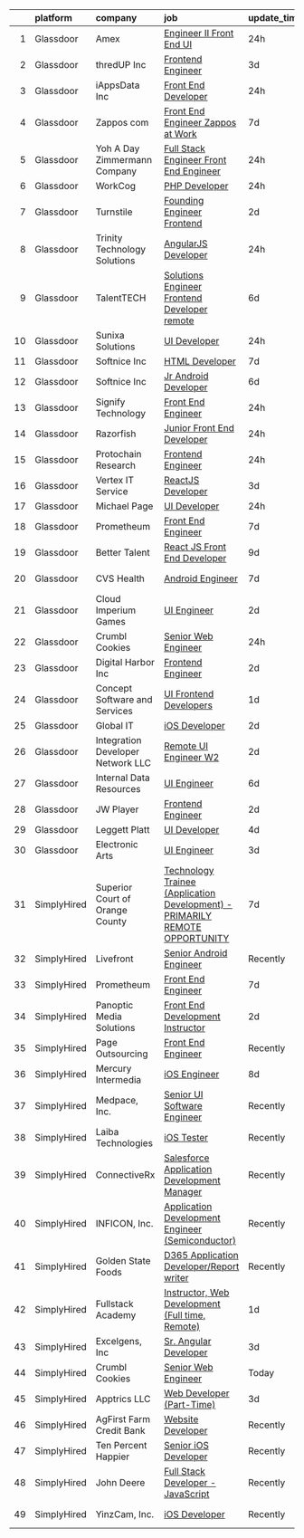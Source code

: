 

|    | platform    | company                           | job                                                                                                                                                                                                                                                                                                                                                                                                                                                                                                                                                                                                                                                                                                                                                                                                                                                                                                                                                                                                                                                                                                                                                                                                                                                                                                                                                                | update_time   | location                      |
|---:|:------------|:----------------------------------|:-------------------------------------------------------------------------------------------------------------------------------------------------------------------------------------------------------------------------------------------------------------------------------------------------------------------------------------------------------------------------------------------------------------------------------------------------------------------------------------------------------------------------------------------------------------------------------------------------------------------------------------------------------------------------------------------------------------------------------------------------------------------------------------------------------------------------------------------------------------------------------------------------------------------------------------------------------------------------------------------------------------------------------------------------------------------------------------------------------------------------------------------------------------------------------------------------------------------------------------------------------------------------------------------------------------------------------------------------------------------|:--------------|:------------------------------|
|  1 | Glassdoor   | Amex                              | [Engineer II   Front End UI](https://www.glassdoor.com/partner/jobListing.htm?pos=108&ao=1136043&s=58&guid=00000182d8fc0c0f85491b8523b390ae&src=GD_JOB_AD&t=SR&vt=w&cs=1_ff7c57ce&cb=1661497773459&jobListingId=1008093929326&jrtk=3-0-1gbcfo332kf30801-1gbcfo33ijm5f800-de5450739d95465d-)                                                                                                                                                                                                                                                                                                                                                                                                                                                                                                                                                                                                                                                                                                                                                                                                                                                                                                                                                                                                                                                                        | 24h           | New York, NY                  |
|  2 | Glassdoor   | thredUP Inc                       | [Frontend Engineer](https://www.glassdoor.com/partner/jobListing.htm?pos=116&ao=1136043&s=58&guid=00000182d8fc0c0f85491b8523b390ae&src=GD_JOB_AD&t=SR&vt=w&cs=1_694aeaf0&cb=1661497773460&jobListingId=1008086760048&jrtk=3-0-1gbcfo332kf30801-1gbcfo33ijm5f800-6e44b37b8cae3eb2-)                                                                                                                                                                                                                                                                                                                                                                                                                                                                                                                                                                                                                                                                                                                                                                                                                                                                                                                                                                                                                                                                                 | 3d            | Remote                        |
|  3 | Glassdoor   | iAppsData Inc                     | [Front End Developer](https://www.glassdoor.com/partner/jobListing.htm?pos=119&ao=1136043&s=58&guid=00000182d8fc0c0f85491b8523b390ae&src=GD_JOB_AD&t=SR&vt=w&ea=1&cs=1_979f6615&cb=1661497773460&jobListingId=1008094338487&jrtk=3-0-1gbcfo332kf30801-1gbcfo33ijm5f800-7bbc799924ebb2dd-)                                                                                                                                                                                                                                                                                                                                                                                                                                                                                                                                                                                                                                                                                                                                                                                                                                                                                                                                                                                                                                                                          | 24h           | Remote                        |
|  4 | Glassdoor   | Zappos com                        | [Front End Engineer  Zappos at Work](https://www.glassdoor.com/partner/jobListing.htm?pos=125&ao=1136043&s=58&guid=00000182d8fc0c0f85491b8523b390ae&src=GD_JOB_AD&t=SR&vt=w&cs=1_c2192327&cb=1661497773461&jobListingId=1008079965855&jrtk=3-0-1gbcfo332kf30801-1gbcfo33ijm5f800-d31de7f43d126695-)                                                                                                                                                                                                                                                                                                                                                                                                                                                                                                                                                                                                                                                                                                                                                                                                                                                                                                                                                                                                                                                                | 7d            | Remote                        |
|  5 | Glassdoor   | Yoh  A Day   Zimmermann Company   | [Full Stack Engineer Front End Engineer](https://www.glassdoor.com/partner/jobListing.htm?pos=102&ao=1110586&s=58&guid=00000182d8fc0c0f85491b8523b390ae&src=GD_JOB_AD&t=SR&vt=w&ea=1&cs=1_a663de55&cb=1661497773459&jobListingId=1008094059272&cpc=6A22310A23505C64&jrtk=3-0-1gbcfo332kf30801-1gbcfo33ijm5f800-c97a6269b3976a89--6NYlbfkN0Ae6Qmv8rNb3d5rEsMPL_plhvilYeiJERi7JqghURwQ9bq2mHgMGRGPHap0kt02TPjgi4cuscIjSjID7ysNlPrtbfOLBEaDUkuee-HlYfX2k6TfpgVksXVvm-VnEYx-rZRfZiZ-GmqxNddmiPCRcJOxMqZ_YKge0gJLP4c2g7_BSNGgcnpJ7fboIosrBsBks_gcwCLSTwXtHTIaT1rhCMoWwIuUWyXJwWUk5JnFBwNuG1LBi5qpWFsJNE99hGF8z39Z5X4oBU2_e50i8-8ow3kZaq3nf-3DzhcTySGc_vj5e2Qp4HnwxzrpQ6mMKo6R02isi-9U7vgHPKJHmH_oEBdDsWkcXpZHob5-Uvacg5WodWxYBhtDGNsXWHWAdtGFktGYUXJpV4tIP2eMTxnhf_LY7Warprm8NWnbGhUEWsp3THDthjqv1WqCes-YjNsHKin19Xq7m9svxJuoWQkaACv0F408ZBBnrI3PskvZCAmwLKfORF4y5-F3)                                                                                                                                                                                                                                                                                                                                                                                                                                                                                                  | 24h           | Mountain View, CA             |
|  6 | Glassdoor   | WorkCog                           | [PHP Developer](https://www.glassdoor.com/partner/jobListing.htm?pos=123&ao=1136043&s=58&guid=00000182d8fc0c0f85491b8523b390ae&src=GD_JOB_AD&t=SR&vt=w&ea=1&cs=1_dad4bfcb&cb=1661497773461&jobListingId=1008093854737&jrtk=3-0-1gbcfo332kf30801-1gbcfo33ijm5f800-fac4f45d56405083-)                                                                                                                                                                                                                                                                                                                                                                                                                                                                                                                                                                                                                                                                                                                                                                                                                                                                                                                                                                                                                                                                                | 24h           | Remote                        |
|  7 | Glassdoor   | Turnstile                         | [Founding Engineer   Frontend](https://www.glassdoor.com/partner/jobListing.htm?pos=127&ao=1136043&s=58&guid=00000182d8fc0c0f85491b8523b390ae&src=GD_JOB_AD&t=SR&vt=w&ea=1&cs=1_15921e7c&cb=1661497773461&jobListingId=1008088948380&jrtk=3-0-1gbcfo332kf30801-1gbcfo33ijm5f800-4e156d72d90a34b8-)                                                                                                                                                                                                                                                                                                                                                                                                                                                                                                                                                                                                                                                                                                                                                                                                                                                                                                                                                                                                                                                                 | 2d            | Remote                        |
|  8 | Glassdoor   | Trinity Technology Solutions      | [AngularJS Developer](https://www.glassdoor.com/partner/jobListing.htm?pos=122&ao=1136043&s=58&guid=00000182d8fc0c0f85491b8523b390ae&src=GD_JOB_AD&t=SR&vt=w&ea=1&cs=1_1db6c9a5&cb=1661497773460&jobListingId=1008094334306&jrtk=3-0-1gbcfo332kf30801-1gbcfo33ijm5f800-40518c58c2ad8c2e-)                                                                                                                                                                                                                                                                                                                                                                                                                                                                                                                                                                                                                                                                                                                                                                                                                                                                                                                                                                                                                                                                          | 24h           | Remote                        |
|  9 | Glassdoor   | TalentTECH                        | [Solutions Engineer Frontend Developer  remote ](https://www.glassdoor.com/partner/jobListing.htm?pos=129&ao=1136043&s=58&guid=00000182d8fc0c0f85491b8523b390ae&src=GD_JOB_AD&t=SR&vt=w&ea=1&cs=1_e35b4ad8&cb=1661497773461&jobListingId=1008081208256&jrtk=3-0-1gbcfo332kf30801-1gbcfo33ijm5f800-b2eee3a53e61bbf3-)                                                                                                                                                                                                                                                                                                                                                                                                                                                                                                                                                                                                                                                                                                                                                                                                                                                                                                                                                                                                                                               | 6d            | Atlanta, TX                   |
| 10 | Glassdoor   | Sunixa Solutions                  | [UI Developer](https://www.glassdoor.com/partner/jobListing.htm?pos=105&ao=1136043&s=58&guid=00000182d8fc0c0f85491b8523b390ae&src=GD_JOB_AD&t=SR&vt=w&ea=1&cs=1_97ea91d9&cb=1661497773459&jobListingId=1008093911276&jrtk=3-0-1gbcfo332kf30801-1gbcfo33ijm5f800-c12d46be60d48c3b-)                                                                                                                                                                                                                                                                                                                                                                                                                                                                                                                                                                                                                                                                                                                                                                                                                                                                                                                                                                                                                                                                                 | 24h           | Remote                        |
| 11 | Glassdoor   | Softnice Inc                      | [HTML Developer](https://www.glassdoor.com/partner/jobListing.htm?pos=113&ao=1136043&s=58&guid=00000182d8fc0c0f85491b8523b390ae&src=GD_JOB_AD&t=SR&vt=w&ea=1&cs=1_80176e53&cb=1661497773460&jobListingId=1008079109150&jrtk=3-0-1gbcfo332kf30801-1gbcfo33ijm5f800-e0583eee16dc6bd6-)                                                                                                                                                                                                                                                                                                                                                                                                                                                                                                                                                                                                                                                                                                                                                                                                                                                                                                                                                                                                                                                                               | 7d            | Remote                        |
| 12 | Glassdoor   | Softnice Inc                      | [Jr  Android Developer](https://www.glassdoor.com/partner/jobListing.htm?pos=117&ao=1136043&s=58&guid=00000182d8fc0c0f85491b8523b390ae&src=GD_JOB_AD&t=SR&vt=w&ea=1&cs=1_09c8fbe5&cb=1661497773460&jobListingId=1008081480244&jrtk=3-0-1gbcfo332kf30801-1gbcfo33ijm5f800-d7e17b2185f51272-)                                                                                                                                                                                                                                                                                                                                                                                                                                                                                                                                                                                                                                                                                                                                                                                                                                                                                                                                                                                                                                                                        | 6d            | Remote                        |
| 13 | Glassdoor   | Signify Technology                | [Front End Engineer](https://www.glassdoor.com/partner/jobListing.htm?pos=112&ao=1136043&s=58&guid=00000182d8fc0c0f85491b8523b390ae&src=GD_JOB_AD&t=SR&vt=w&ea=1&cs=1_38bebfc8&cb=1661497773460&jobListingId=1008093901858&jrtk=3-0-1gbcfo332kf30801-1gbcfo33ijm5f800-bb5e1aaf8458807c-)                                                                                                                                                                                                                                                                                                                                                                                                                                                                                                                                                                                                                                                                                                                                                                                                                                                                                                                                                                                                                                                                           | 24h           | Remote                        |
| 14 | Glassdoor   | Razorfish                         | [Junior Front End Developer](https://www.glassdoor.com/partner/jobListing.htm?pos=114&ao=1136043&s=58&guid=00000182d8fc0c0f85491b8523b390ae&src=GD_JOB_AD&t=SR&vt=w&cs=1_f934b6cf&cb=1661497773460&jobListingId=1008095528758&jrtk=3-0-1gbcfo332kf30801-1gbcfo33ijm5f800-6aa135de0bb12886-)                                                                                                                                                                                                                                                                                                                                                                                                                                                                                                                                                                                                                                                                                                                                                                                                                                                                                                                                                                                                                                                                        | 24h           | Miami, FL                     |
| 15 | Glassdoor   | Protochain Research               | [Frontend Engineer](https://www.glassdoor.com/partner/jobListing.htm?pos=106&ao=1136043&s=58&guid=00000182d8fc0c0f85491b8523b390ae&src=GD_JOB_AD&t=SR&vt=w&ea=1&cs=1_94a61bbc&cb=1661497773459&jobListingId=1008094876815&jrtk=3-0-1gbcfo332kf30801-1gbcfo33ijm5f800-3b7964ead90046fb-)                                                                                                                                                                                                                                                                                                                                                                                                                                                                                                                                                                                                                                                                                                                                                                                                                                                                                                                                                                                                                                                                            | 24h           | Remote                        |
| 16 | Glassdoor   | Vertex IT Service                 | [ReactJS Developer](https://www.glassdoor.com/partner/jobListing.htm?pos=109&ao=1136043&s=58&guid=00000182d8fc0c0f85491b8523b390ae&src=GD_JOB_AD&t=SR&vt=w&ea=1&cs=1_8e7999f0&cb=1661497773459&jobListingId=1008085593972&jrtk=3-0-1gbcfo332kf30801-1gbcfo33ijm5f800-f6368d09e65c25b6-)                                                                                                                                                                                                                                                                                                                                                                                                                                                                                                                                                                                                                                                                                                                                                                                                                                                                                                                                                                                                                                                                            | 3d            | Remote                        |
| 17 | Glassdoor   | Michael Page                      | [UI Developer](https://www.glassdoor.com/partner/jobListing.htm?pos=104&ao=1110586&s=58&guid=00000182d8fc0c0f85491b8523b390ae&src=GD_JOB_AD&t=SR&vt=w&cs=1_6fde6fdf&cb=1661497773459&jobListingId=1008095439031&cpc=9908D8D4413DBB8A&jrtk=3-0-1gbcfo332kf30801-1gbcfo33ijm5f800-d207855379654803--6NYlbfkN0BR3ykMnr3Vw97HK5IC0i9Uo32NXohanwqRY-CI8z69bl4xOa6Yve6w6NlWd53uNOegtHZzz8iyZoLSG8sbscRWX6Nw4Xqxj4e3Rzc7tyDvUWtQrYoo5MffsENmiPx61QlD7mR88P2iNm0O9EXyVduSCXUHs1fYm_GObSTTBrR9IEtF_pchq9bLqBd2aavEtD4hrloub2Zm2AJXz6VKGZ7aZ_lOGVPugucFtXC3bjGTRGxoP7xUH6o7mMwOSJIBhzTEodoi4BtPQhZY7YwJ3UA_F1IJfZSMuQNZQlZiw3EfuSKytvk9-x-qDMDGFQGvBtT83MS5PjuJQi_Klp6RWO-RfmUeBvjhHipiq6lFNT5RV1muKHEDH4FHbZeSiFIsjUCwHY9jAwLPRotOXTTAMTW0W-TofGu5dmv0borDgr_M7Lp24tTWTkkDwPNs5DaKD1jOotLUI5mWT8n-FZxTV0e7PiTRQnmqUrwZV7OSYUt8E5UoXydKa-81UmTocJSLPkgGQjdPAyFYs0GFwf1Jn2x-y8er80ce3E17lI-z3Mh_O7rjM9V8ArXslEIkks12D6qidV5SP5lNJAC2uqRpN1o5OIzzpdnypIV-SHmd7DbBY4LPAZisO4Fp-SK0qQsy2j0wR7JaimnPBUYHv-3wg-Ygb_TU2bqJEFmrFO8b6i80UOsMBI1w66SdwzjaHibvOMViSsyzWhL7iktO-AL7mda5JhphUVAWq-OSkiJBNNfg-2g4BHnk0Nt3PA6RC6X80VhDdif2_qetAcXQ_aTqkvljEYWwJF6KgMZAgUsuINk1bHpY2UR7XoSeksRr3jJ_-IKEehIx_OkYQQUcBJTJkCOG13M8lEeoOKnErTxpLn7GPjlcg_6Q2FB2zSMsW_9DgAaiYr8VIei3mbOFXHYIo1BLmHPAgFQEo7eIgfesZunePm-vUy6N8z-A6of8MtQiawfeCGEJoBWW2l-Kwm9HV3gq_9va1dPxrHDO-8W4bDFlNmKovI3YTsaK) | 24h           | Manhattan                     |
| 18 | Glassdoor   | Prometheum                        | [Front End Engineer](https://www.glassdoor.com/partner/jobListing.htm?pos=126&ao=1136043&s=58&guid=00000182d8fc0c0f85491b8523b390ae&src=GD_JOB_AD&t=SR&vt=w&ea=1&cs=1_969643a4&cb=1661497773461&jobListingId=1008078993857&jrtk=3-0-1gbcfo332kf30801-1gbcfo33ijm5f800-9f79a61c10e2de9e-)                                                                                                                                                                                                                                                                                                                                                                                                                                                                                                                                                                                                                                                                                                                                                                                                                                                                                                                                                                                                                                                                           | 7d            | Remote                        |
| 19 | Glassdoor   | Better Talent                     | [React JS Front End Developer](https://www.glassdoor.com/partner/jobListing.htm?pos=101&ao=1110586&s=58&guid=00000182d8fc0c0f85491b8523b390ae&src=GD_JOB_AD&t=SR&vt=w&ea=1&cs=1_23a76a90&cb=1661497773459&jobListingId=1008074287715&cpc=2CAED5C921A5F994&jrtk=3-0-1gbcfo332kf30801-1gbcfo33ijm5f800-0c7c102ad04e3968--6NYlbfkN0Cl15Gq1_VAagzKVYHBIyd_CnRSPc991thc65BVM7gYCZK7d_cksCuExu4U4mvo6csmdnihPFnhRlezrwuukw9D8m6XW9j4du9BLbL76xzPDgmdfJ0bnpGULAOVy6SxCsBWD3EUtIBm3mQoiLDtlEJ_jXmKdDctZdPpS21no13UNDbImDHKkGypnOxpT8nwgkNkqL_Sy3VkQ9bgdz6EyOpHiLWTyvcACTQTSivPKSfXvdX9Uw3iqllUylbAG7KqH8QZXkjYxCC5dKN85BO_WSFlPPLuiKuBuS83Pu2DVp4GWAnNkJgqlb-TzlHe4ldO2uj5egNwxcogDkZIryHHo-ehU3GL3ENE9FfETAcx461MiqL6F1CNDj9rh5MV_1_xOPYPFwpaIO6B6jou-N8R0eVpwIVQ3BGMqdUKpHAdbiRZUIZHO5wWMkpeCzfmhAokX2mAT6oUazc5pCsY2b_29z9u-FNGPNXpsmV3q7p30K83g6oo6pZ67FFHZ3geCJrKAOxhV17LmZFR-UYZQxKKXq8YKyn0jk52zF1UsLpKi-BbWrBuzo3uq_qQ3J4E7A9Hbkj5qgpqm1R1lfEXQ3M75jy1)                                                                                                                                                                                                                                                                                                                                                                                                            | 9d            | Remote                        |
| 20 | Glassdoor   | CVS Health                        | [Android Engineer](https://www.glassdoor.com/partner/jobListing.htm?pos=120&ao=1136043&s=58&guid=00000182d8fc0c0f85491b8523b390ae&src=GD_JOB_AD&t=SR&vt=w&cs=1_75033a94&cb=1661497773460&jobListingId=1008078150500&jrtk=3-0-1gbcfo332kf30801-1gbcfo33ijm5f800-54fb1f6924d41597-)                                                                                                                                                                                                                                                                                                                                                                                                                                                                                                                                                                                                                                                                                                                                                                                                                                                                                                                                                                                                                                                                                  | 7d            | Woonsocket, RI                |
| 21 | Glassdoor   | Cloud Imperium Games              | [UI Engineer](https://www.glassdoor.com/partner/jobListing.htm?pos=128&ao=1136043&s=58&guid=00000182d8fc0c0f85491b8523b390ae&src=GD_JOB_AD&t=SR&vt=w&ea=1&cs=1_c2f70f63&cb=1661497773461&jobListingId=1008087789587&jrtk=3-0-1gbcfo332kf30801-1gbcfo33ijm5f800-16cbac760a158ec0-)                                                                                                                                                                                                                                                                                                                                                                                                                                                                                                                                                                                                                                                                                                                                                                                                                                                                                                                                                                                                                                                                                  | 2d            | Los Angeles, CA               |
| 22 | Glassdoor   | Crumbl Cookies                    | [Senior Web Engineer](https://www.glassdoor.com/partner/jobListing.htm?pos=124&ao=1136043&s=58&guid=00000182d8fc0c0f85491b8523b390ae&src=GD_JOB_AD&t=SR&vt=w&ea=1&cs=1_8ec7fee8&cb=1661497773461&jobListingId=1008093728334&jrtk=3-0-1gbcfo332kf30801-1gbcfo33ijm5f800-8aabd2922070777a-)                                                                                                                                                                                                                                                                                                                                                                                                                                                                                                                                                                                                                                                                                                                                                                                                                                                                                                                                                                                                                                                                          | 24h           | Lindon, UT                    |
| 23 | Glassdoor   | Digital Harbor  Inc               | [Frontend Engineer](https://www.glassdoor.com/partner/jobListing.htm?pos=130&ao=1136043&s=58&guid=00000182d8fc0c0f85491b8523b390ae&src=GD_JOB_AD&t=SR&vt=w&ea=1&cs=1_06b3927d&cb=1661497773461&jobListingId=1008088189441&jrtk=3-0-1gbcfo332kf30801-1gbcfo33ijm5f800-cbab3a4222795f52-)                                                                                                                                                                                                                                                                                                                                                                                                                                                                                                                                                                                                                                                                                                                                                                                                                                                                                                                                                                                                                                                                            | 2d            | Remote                        |
| 24 | Glassdoor   | Concept Software and Services     | [UI Frontend Developers](https://www.glassdoor.com/partner/jobListing.htm?pos=121&ao=1136043&s=58&guid=00000182d8fc0c0f85491b8523b390ae&src=GD_JOB_AD&t=SR&vt=w&ea=1&cs=1_723a26d5&cb=1661497773460&jobListingId=1008091439079&jrtk=3-0-1gbcfo332kf30801-1gbcfo33ijm5f800-3ee2a00981a0e569-)                                                                                                                                                                                                                                                                                                                                                                                                                                                                                                                                                                                                                                                                                                                                                                                                                                                                                                                                                                                                                                                                       | 1d            | New York, NY                  |
| 25 | Glassdoor   | Global IT                         | [iOS Developer](https://www.glassdoor.com/partner/jobListing.htm?pos=107&ao=1136043&s=58&guid=00000182d8fc0c0f85491b8523b390ae&src=GD_JOB_AD&t=SR&vt=w&ea=1&cs=1_552c850d&cb=1661497773459&jobListingId=1008089086039&jrtk=3-0-1gbcfo332kf30801-1gbcfo33ijm5f800-f1c8d33528d4b4e2-)                                                                                                                                                                                                                                                                                                                                                                                                                                                                                                                                                                                                                                                                                                                                                                                                                                                                                                                                                                                                                                                                                | 2d            | Remote                        |
| 26 | Glassdoor   | Integration Developer Network LLC | [Remote UI Engineer  W2 ](https://www.glassdoor.com/partner/jobListing.htm?pos=111&ao=1136043&s=58&guid=00000182d8fc0c0f85491b8523b390ae&src=GD_JOB_AD&t=SR&vt=w&ea=1&cs=1_841340ab&cb=1661497773459&jobListingId=1008088267428&jrtk=3-0-1gbcfo332kf30801-1gbcfo33ijm5f800-8efa33348f56c827-)                                                                                                                                                                                                                                                                                                                                                                                                                                                                                                                                                                                                                                                                                                                                                                                                                                                                                                                                                                                                                                                                      | 2d            | Remote                        |
| 27 | Glassdoor   | Internal Data Resources           | [UI Engineer](https://www.glassdoor.com/partner/jobListing.htm?pos=103&ao=1110586&s=58&guid=00000182d8fc0c0f85491b8523b390ae&src=GD_JOB_AD&t=SR&vt=w&ea=1&cs=1_60f664e3&cb=1661497773459&jobListingId=1008081469269&cpc=F4EED0218A761C36&jrtk=3-0-1gbcfo332kf30801-1gbcfo33ijm5f800-87a42d0d3a12b624--6NYlbfkN0D-IIHpRgNhhiguU_t6VlqfhfFf3-SclHiEW6RanCpGL0AEnsnTmiX299MBfDVxpfqFIHLUZkrxoio22OVCWj8hs7XSZqfmbsYheLqYi2wlilauAmAOi7Dz7AaiPJJnsiA0lcM0Q2Xvu7ZBR6ffRGUZ9gTPPJJwW7H9_MUZNT6DkHevtRGiGdChC0xuGG3aunpSZSdaH2LfoXfoIw5G4_qX8TO66Goa5cnbECBD0BkW9J8BqOxKPSiYVvKc2rBrUVplxIUALKd1ge0L7EQoBOzoKGZxG1_gwZnmGeYEzJfjswjywUsPSeSU_5jpywEVoPy8G0tq6ser10yc2HJkHVvqMOWc13fbXmia4DJPhdKIs9lSHk_2eOz8dM4m7jvHKzbtMejukgvQ0B4xXyN3SWXJXE7pHUQi-psCTQHwt6C4MRiJmCmueSZkwYe_KtuGyGVBTEAFjCZv8ZpwUK0LuaJG0BNCnPTmc8Wo1ZcETWhwupTRDad_hJ4c)                                                                                                                                                                                                                                                                                                                                                                                                                                                                                                                             | 6d            | Remote                        |
| 28 | Glassdoor   | JW Player                         | [Frontend Engineer](https://www.glassdoor.com/partner/jobListing.htm?pos=115&ao=1136043&s=58&guid=00000182d8fc0c0f85491b8523b390ae&src=GD_JOB_AD&t=SR&vt=w&ea=1&cs=1_b532621e&cb=1661497773460&jobListingId=1008088579198&jrtk=3-0-1gbcfo332kf30801-1gbcfo33ijm5f800-8fe0483dab920852-)                                                                                                                                                                                                                                                                                                                                                                                                                                                                                                                                                                                                                                                                                                                                                                                                                                                                                                                                                                                                                                                                            | 2d            | New York, NY                  |
| 29 | Glassdoor   | Leggett   Platt                   | [UI Developer](https://www.glassdoor.com/partner/jobListing.htm?pos=110&ao=1136043&s=58&guid=00000182d8fc0c0f85491b8523b390ae&src=GD_JOB_AD&t=SR&vt=w&cs=1_21f6134f&cb=1661497773459&jobListingId=1008084184966&jrtk=3-0-1gbcfo332kf30801-1gbcfo33ijm5f800-2c206d6eecbc3252-)                                                                                                                                                                                                                                                                                                                                                                                                                                                                                                                                                                                                                                                                                                                                                                                                                                                                                                                                                                                                                                                                                      | 4d            | Remote                        |
| 30 | Glassdoor   | Electronic Arts                   | [UI Engineer](https://www.glassdoor.com/partner/jobListing.htm?pos=118&ao=1136043&s=58&guid=00000182d8fc0c0f85491b8523b390ae&src=GD_JOB_AD&t=SR&vt=w&cs=1_f8d640a6&cb=1661497773460&jobListingId=1008087376138&jrtk=3-0-1gbcfo332kf30801-1gbcfo33ijm5f800-fffc24d691637062-)                                                                                                                                                                                                                                                                                                                                                                                                                                                                                                                                                                                                                                                                                                                                                                                                                                                                                                                                                                                                                                                                                       | 3d            | Austin, TX                    |
| 31 | SimplyHired | Superior Court of Orange County   | [Technology Trainee (Application Development) - PRIMARILY REMOTE OPPORTUNITY](https://www.simplyhired.com/job/PQn7i3FP8pESwJP9JT37rmAP89miJG9GFXPTw9C_AsrlEnfiY6A2ug?q=ui+engineer)                                                                                                                                                                                                                                                                                                                                                                                                                                                                                                                                                                                                                                                                                                                                                                                                                                                                                                                                                                                                                                                                                                                                                                                | 7d            | Orange County, CA +1 location |
| 32 | SimplyHired | Livefront                         | [Senior Android Engineer](https://www.simplyhired.com/job/OwPSGXRYs4BdInIRbe2UrKVgHF9zf0sDUM8oKPLvGoTcBuvtiQnwIg?q=ui+engineer)                                                                                                                                                                                                                                                                                                                                                                                                                                                                                                                                                                                                                                                                                                                                                                                                                                                                                                                                                                                                                                                                                                                                                                                                                                    | Recently      | Minneapolis, MN               |
| 33 | SimplyHired | Prometheum                        | [Front End Engineer](https://www.simplyhired.com/job/thGtbtGEi0ZQU6TxhVMBIj1ZJf2YZcxyYWxC_ZT6PdcxkvaWYQ4a7Q?q=ui+engineer)                                                                                                                                                                                                                                                                                                                                                                                                                                                                                                                                                                                                                                                                                                                                                                                                                                                                                                                                                                                                                                                                                                                                                                                                                                         | 7d            | Remote                        |
| 34 | SimplyHired | Panoptic Media Solutions          | [Front End Development Instructor](https://www.simplyhired.com/job/zHvVldAJvrNfcVEowtTpnIgt3Y2KDXnIn2TbHCSJFSku8L0E8K-xcA?q=ui+engineer)                                                                                                                                                                                                                                                                                                                                                                                                                                                                                                                                                                                                                                                                                                                                                                                                                                                                                                                                                                                                                                                                                                                                                                                                                           | 2d            | Remote                        |
| 35 | SimplyHired | Page Outsourcing                  | [Front End Engineer](https://www.simplyhired.com/job/rVPM-apDScDTXJNJiObxLlIeD3xJM4QhU_cBzm-xvNJ-HVHd8oUfGw?q=ui+engineer)                                                                                                                                                                                                                                                                                                                                                                                                                                                                                                                                                                                                                                                                                                                                                                                                                                                                                                                                                                                                                                                                                                                                                                                                                                         | Recently      | Remote                        |
| 36 | SimplyHired | Mercury Intermedia                | [iOS Engineer](https://www.simplyhired.com/job/pLjw0PeBgIUhg1EUvwV-OtZs5zTp7m3chTfK_aaqoE9LnUjAXkpNKw?q=ui+engineer)                                                                                                                                                                                                                                                                                                                                                                                                                                                                                                                                                                                                                                                                                                                                                                                                                                                                                                                                                                                                                                                                                                                                                                                                                                               | 8d            | Remote                        |
| 37 | SimplyHired | Medpace, Inc.                     | [Senior UI Software Engineer](https://www.simplyhired.com/job/1lfzOJok2D8XbByTG0FkTA86TIijEC7RD2tQYlgKVdKOSQLtGAX_aw?q=ui+engineer)                                                                                                                                                                                                                                                                                                                                                                                                                                                                                                                                                                                                                                                                                                                                                                                                                                                                                                                                                                                                                                                                                                                                                                                                                                | Recently      | Cincinnati, OH                |
| 38 | SimplyHired | Laiba Technologies                | [iOS Tester](https://www.simplyhired.com/job/cy4ZgQizIv-eWpqo1Hj8BLAlA4oOF_4XgPcCzcIwXP85SUBwgi8zIQ?q=ui+engineer)                                                                                                                                                                                                                                                                                                                                                                                                                                                                                                                                                                                                                                                                                                                                                                                                                                                                                                                                                                                                                                                                                                                                                                                                                                                 | Recently      | Remote                        |
| 39 | SimplyHired | ConnectiveRx                      | [Salesforce Application Development Manager](https://www.simplyhired.com/job/e-p5RI8TdzlYE5ULqD7mdZyffuXUU_8QH4WkufNYtlZTigU8iWolhA?q=ui+engineer)                                                                                                                                                                                                                                                                                                                                                                                                                                                                                                                                                                                                                                                                                                                                                                                                                                                                                                                                                                                                                                                                                                                                                                                                                 | Recently      | Pittsburgh, PA                |
| 40 | SimplyHired | INFICON, Inc.                     | [Application Development Engineer (Semiconductor)](https://www.simplyhired.com/job/yOq7ACyznCHUfaC5gARxWl9zW_-W5uUdGsHemgbUyBjsBq9dZnbO8g?q=ui+engineer)                                                                                                                                                                                                                                                                                                                                                                                                                                                                                                                                                                                                                                                                                                                                                                                                                                                                                                                                                                                                                                                                                                                                                                                                           | Recently      | East Syracuse, NY             |
| 41 | SimplyHired | Golden State Foods                | [D365 Application Developer/Report writer](https://www.simplyhired.com/job/mTgn9Ifokwq-uRHpf2d4AjGk2C3OnR8YUbH8IH9Gi4u20_spN5vVSQ?q=ui+engineer)                                                                                                                                                                                                                                                                                                                                                                                                                                                                                                                                                                                                                                                                                                                                                                                                                                                                                                                                                                                                                                                                                                                                                                                                                   | Recently      | Irvine, CA                    |
| 42 | SimplyHired | Fullstack Academy                 | [Instructor, Web Development (Full time, Remote)](https://www.simplyhired.com/job/z1fgfpPmUak-p2dGfvo9U982OBTB_PpV08RjIa0x0Nrx60gzvXL-MQ?q=ui+engineer)                                                                                                                                                                                                                                                                                                                                                                                                                                                                                                                                                                                                                                                                                                                                                                                                                                                                                                                                                                                                                                                                                                                                                                                                            | 1d            | Remote                        |
| 43 | SimplyHired | Excelgens, Inc                    | [Sr. Angular Developer](https://www.simplyhired.com/job/8l6T-IZysUw2YjWI83RRSzXKeIFyX73pp0bx6PXU_zgdZ_RdvdNBaA?q=ui+engineer)                                                                                                                                                                                                                                                                                                                                                                                                                                                                                                                                                                                                                                                                                                                                                                                                                                                                                                                                                                                                                                                                                                                                                                                                                                      | 3d            | Remote                        |
| 44 | SimplyHired | Crumbl Cookies                    | [Senior Web Engineer](https://www.simplyhired.com/job/zhD6TPMCUtDEAx-aI271x9uY1_oB70JVFJVfxGn3NnkZhCpL7IJh1Q?q=ui+engineer)                                                                                                                                                                                                                                                                                                                                                                                                                                                                                                                                                                                                                                                                                                                                                                                                                                                                                                                                                                                                                                                                                                                                                                                                                                        | Today         | Lindon, UT                    |
| 45 | SimplyHired | Apptrics LLC                      | [Web Developer (Part-Time)](https://www.simplyhired.com/job/VjqnbSedCWWA_teYrGYzGU5QX4Ins7V_9zb3QQLhrxn-j2tBiMr0aA?q=ui+engineer)                                                                                                                                                                                                                                                                                                                                                                                                                                                                                                                                                                                                                                                                                                                                                                                                                                                                                                                                                                                                                                                                                                                                                                                                                                  | 3d            | Remote                        |
| 46 | SimplyHired | AgFirst Farm Credit Bank          | [Website Developer](https://www.simplyhired.com/job/XT3hCkL1thcJ7E0gmD4WIcLFoKHvcn9rU5czBBPEsode7ZOSZjlGCQ?q=ui+engineer)                                                                                                                                                                                                                                                                                                                                                                                                                                                                                                                                                                                                                                                                                                                                                                                                                                                                                                                                                                                                                                                                                                                                                                                                                                          | Recently      | Columbia, SC                  |
| 47 | SimplyHired | Ten Percent Happier               | [Senior iOS Developer](https://www.simplyhired.com/job/F175Q6sEOolJ6UOpeNZV3-XYekqXbrwWObs5o1ialYcMGg4RWqoxEg?q=ui+engineer)                                                                                                                                                                                                                                                                                                                                                                                                                                                                                                                                                                                                                                                                                                                                                                                                                                                                                                                                                                                                                                                                                                                                                                                                                                       | Recently      | Boston, MA                    |
| 48 | SimplyHired | John Deere                        | [Full Stack Developer - JavaScript](https://www.simplyhired.com/job/5ecEGQ3ajloENiXKin8wrMKhY9KAgd1-I4zzzqgWGyjdMo2iyZdDqA?q=ui+engineer)                                                                                                                                                                                                                                                                                                                                                                                                                                                                                                                                                                                                                                                                                                                                                                                                                                                                                                                                                                                                                                                                                                                                                                                                                          | Recently      | Johnston, IA                  |
| 49 | SimplyHired | YinzCam, Inc.                     | [iOS Developer](https://www.simplyhired.com/job/O7s3dealHuxhU0MGhoaMnfOJziqVEUTHKEJtlDWUSPF8S_dqWf-8-Q?q=ui+engineer)                                                                                                                                                                                                                                                                                                                                                                                                                                                                                                                                                                                                                                                                                                                                                                                                                                                                                                                                                                                                                                                                                                                                                                                                                                              | Recently      | Pittsburgh, PA                |